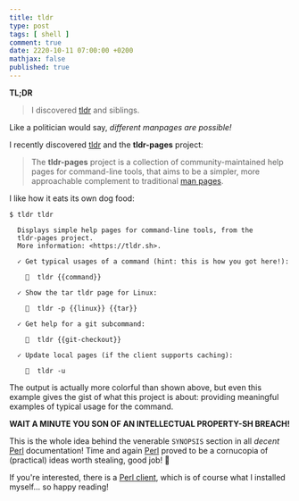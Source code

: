 ```yaml
---
title: tldr
type: post
tags: [ shell ]
comment: true
date: 2220-10-11 07:00:00 +0200
mathjax: false
published: true
---
```


**TL;DR**

> I discovered [tldr][] and siblings.

Like a politician would say, *different manpages are possible!*

I recently discovered [tldr][] and the **tldr-pages** project:

> The **tldr-pages** project is a collection of community-maintained
> help pages for command-line tools, that aims to be a simpler, more
> approachable complement to traditional [man pages][].

I like how it eats its own dog food:

```
$ tldr tldr

  Displays simple help pages for command-line tools, from the
  tldr-pages project.
  More information: <https://tldr.sh>.

  ✓ Get typical usages of a command (hint: this is how you got here!):

    🍣  tldr {{command}}

  ✓ Show the tar tldr page for Linux:

    🍣  tldr -p {{linux}} {{tar}}

  ✓ Get help for a git subcommand:

    🍣  tldr {{git-checkout}}

  ✓ Update local pages (if the client supports caching):

    🍣  tldr -u
```

The output is actually more colorful than shown above, but even this
example gives the gist of what this project is about: providing
meaningful examples of typical usage for the command.

**WAIT A MINUTE YOU SON OF AN INTELLECTUAL PROPERTY-SH BREACH!**

This is the whole idea behind the venerable `SYNOPSIS` section in all
*decent* [Perl][] documentation! Time and again [Perl][] proved to be
a cornucopia of (practical) ideas worth stealing, good job!  🤩

If you're interested, there is a [Perl client][perl-tldr], which is of
course what I installed myself... so happy reading!

[tldr]: https://github.com/tldr-pages/tldr/
[perl-tldr]: https://github.com/shoichikaji/perl-tldr
[man pages]: https://en.wikipedia.org/wiki/Man_page
[Perl]: https://www.perl.org/
